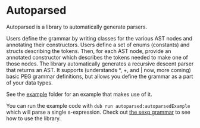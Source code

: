 # Autoparsed

Autoparsed is a library to automatically generate parsers.

Users define the grammar by writing classes for the various AST nodes and annotating their constructors.  Users define a set of enums (constants) and structs describing the tokens.  Then, for each AST node, provide an annotated constructor which describes the tokens needed to make one of those nodes.  The library automatically generates a recursive descent parser that returns an AST.  It supports (understands *, +, and | now, more coming) basic PEG grammar definitions, but allows you define the grammar as a part of your data types.

See the [example](example/) folder for an example that makes use of it.  

You can run the example code with `dub run autoparsed:autoparsedExample` which will parse a single s-expression.  Check out [the sexp grammar](example/sexpGrammar.d) to see how to use the library.
